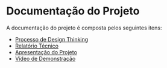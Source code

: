 # Documentação do Projeto

A documentação do projeto é composta pelos seguintes itens: 
 - [Processo de Design Thinking](concepcao/PPLCC-M%20-%20T3-G7%20-%20Falta%20de%20acessibilidade%20de%20idosos%202%20(1).pdf)
 - [Relatório Técnico](relatorio/Relatorio%20Tecnico%20-%20TEMPLATE.md)
 - [Apresentação do Projeto](apresentacao/(FINAL)Falta%20de%20acessibilidade%20de%20idosos%20em%20sites%20-%20SPRINT4.pdf)
 - [Vídeo de Demonstração](https://youtube.com)
 
 

 

 
 


